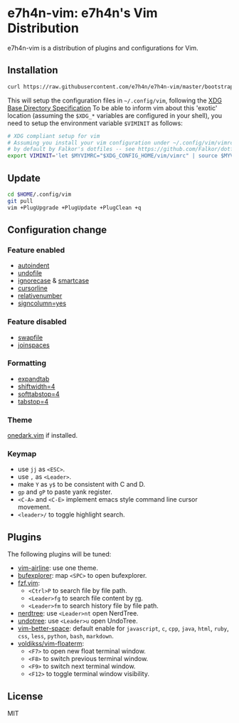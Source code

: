 # e7h4n-vim: e7h4n's Vim Distribution

e7h4n-vim is a distribution of plugins and configurations for Vim.

## Installation

```bash
curl https://raw.githubusercontent.com/e7h4n/e7h4n-vim/master/bootstrap.sh -L -o - | sh
```

This will setup the configuration files in `~/.config/vim`, following the [XDG Base Directory Specification](https://specifications.freedesktop.org/basedir-spec/latest/) To be able to inform vim about this 'exotic' location (assuming the `$XDG_*` variables are configured in your shell), you need to setup the environment variable `$VIMINIT` as follows:

```bash
# XDG compliant setup for vim
# Assuming you install your vim configuration under ~/.config/vim/vimrc as done
# by default by Falkor's dotfiles -- see https://github.com/Falkor/dotfiles
export VIMINIT='let $MYVIMRC="$XDG_CONFIG_HOME/vim/vimrc" | source $MYVIMRC'
```

## Update

```bash
cd $HOME/.config/vim
git pull
vim +PlugUpgrade +PlugUpdate +PlugClean +q
```

## Configuration change

### Feature enabled
* [autoindent](http://vimdoc.sourceforge.net/htmldoc/options.html#'autoindent')
* [undofile](http://vimdoc.sourceforge.net/htmldoc/options.html#'undofile')
* [ignorecase](http://vimdoc.sourceforge.net/htmldoc/options.html#'ignorecase') & [smartcase](http://vimdoc.sourceforge.net/htmldoc/options.html#'smartcase')
* [cursorline](http://vimdoc.sourceforge.net/htmldoc/options.html#'cursorline')
* [relativenumber](http://vimdoc.sourceforge.net/htmldoc/options.html#'relativenumber')
* [signcolumn=yes](http://vimdoc.sourceforge.net/htmldoc/options.html#'signcolumn')

### Feature disabled
* [swapfile](http://vimdoc.sourceforge.net/htmldoc/options.html#'swapfile')
* [joinspaces](http://vimdoc.sourceforge.net/htmldoc/options.html#'joinspaces')

### Formatting
* [expandtab](http://vimdoc.sourceforge.net/htmldoc/options.html#'expandtab')
* [shiftwidth=4](http://vimdoc.sourceforge.net/htmldoc/options.html#'shiftwidth')
* [softtabstop=4](http://vimdoc.sourceforge.net/htmldoc/options.html#'softtabstop')
* [tabstop=4](http://vimdoc.sourceforge.net/htmldoc/options.html#'tabstop')

### Theme

[onedark.vim](https://github.com/joshdick/onedark.vim) if installed.

### Keymap

* use `jj` as `<ESC>`.
* use `,` as `<Leader>`.
* make `Y` as `y$` to be consistent with C and D.
* `gp` and `gP` to paste yank register.
* `<C-A>` and `<C-E>` implement emacs style command line cursor movement.
* `<leader>/` to toggle highlight search.

## Plugins

The following plugins will be tuned:

* [vim-airline](https://github.com/vim-airline/vim-airline): use one theme.
* [bufexplorer](https://github.com/jlanzarotta/bufexplorer): map `<SPC>` to open bufexplorer.
* [fzf.vim](https://github.com/junegunn/fzf.vim):
  * `<Ctrl>P` to search file by file path.
  * `<Leader>fg` to search file content by [rg](https://github.com/BurntSushi/ripgrep).
  * `<Leader>fm` to search history file by file path.
* [nerdtree](https://github.com/scrooloose/nerdtree): use `<Leader>nt` open NerdTree.
* [undotree](https://github.com/mbbill/undotree): use `<Leader>u` open UndoTree.
* [vim-better-space](https://github.com/ntpeters/vim-better-whitespace): default enable for `javascript`, `c`, `cpp`, `java`, `html`, `ruby`, `css`, `less`, `python`, `bash`, `markdown`.
* [voldikss/vim-floaterm](https://github.com/voldikss/vim-floaterm'):
  * `<F7>` to open new float terminal window.
  * `<F8>` to switch previous terminal window.
  * `<F9>` to switch next terminal window.
  * `<F12>` to toggle terminal window visibility.

## License

MIT
